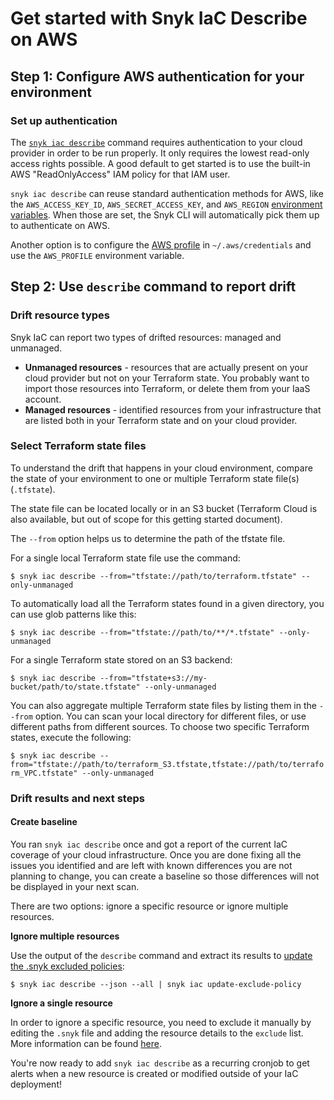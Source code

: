 # Get started with Snyk IaC Describe on AWS

## **Step 1: Configure AWS authentication for your environment**

### **Set up authentication**

The [`snyk iac describe`](../../../snyk-cli/commands/iac-describe.md) command requires authentication to your cloud provider in order to be run properly. It only requires the lowest read-only access rights possible. A good default to get started is to use the built-in AWS "ReadOnlyAccess" IAM policy for that IAM user.

`snyk iac describe` can reuse standard authentication methods for AWS, like the `AWS_ACCESS_KEY_ID`, `AWS_SECRET_ACCESS_KEY`, and `AWS_REGION` [environment variables](https://docs.aws.amazon.com/cli/latest/userguide/cli-configure-envvars.html#envvars-list). When those are set, the Snyk CLI will automatically pick them up to authenticate on AWS.

Another option is to configure the [AWS profile](https://docs.aws.amazon.com/cli/latest/userguide/cli-configure-profiles.html) in `~/.aws/credentials` and use the `AWS_PROFILE` environment variable.

## **Step 2: Use `describe` command to report drift**

### **Drift resource types**

Snyk IaC can report two types of drifted resources: managed and unmanaged.

* **Unmanaged resources** - resources that are actually present on your cloud provider but not on your Terraform state. You probably want to import those resources into Terraform, or delete them from your IaaS account.
* **Managed resources** - identified resources from your infrastructure that are listed both in your Terraform state and on your cloud provider.

### Select Terraform state files

To understand the drift that happens in your cloud environment, compare the state of your environment to one or multiple Terraform state file(s) (`.tfstate`).

The state file can be located locally or in an S3 bucket (Terraform Cloud is also available, but out of scope for this getting started document).

The `--from` option helps us to determine the path of the tfstate file.

For a single local Terraform state file use the command:

`$ snyk iac describe --from="tfstate://path/to/terraform.tfstate" --only-unmanaged`

To automatically load all the Terraform states found in a given directory, you can use glob patterns like this:

`$ snyk iac describe --from="tfstate://path/to/**/*.tfstate" --only-unmanaged`

For a single Terraform state stored on an S3 backend:

`$ snyk iac describe --from="tfstate+s3://my-bucket/path/to/state.tfstate" --only-unmanaged`

You can also aggregate multiple Terraform state files by listing them in the `--from` option. You can scan your local directory for different files, or use different paths from different sources. To choose two specific Terraform states, execute the following:

`$ snyk iac describe --from="tfstate://path/to/terraform_S3.tfstate,tfstate://path/to/terraform_VPC.tfstate" --only-unmanaged`

### Drift results and next steps

#### Create baseline

You ran `snyk iac describe` once and got a report of the current IaC coverage of your cloud infrastructure. Once you are done fixing all the issues you identified and are left with known differences you are not planning to change, you can create a baseline so those differences will not be displayed in your next scan.

There are two options: ignore a specific resource or ignore multiple resources.

**Ignore multiple resources**

Use the output of the `describe` command and extract its results to [update the .snyk excluded policies](../../../snyk-cli/commands/iac-update-exclude-policy.md):

`$ snyk iac describe --json --all | snyk iac update-exclude-policy`

**Ignore a single resource**

In order to ignore a specific resource, you need to exclude it manually by editing the `.snyk` file and adding the resource details to the `exclude` list. More information can be found [here](ignore-resources.md).

You're now ready to add `snyk iac describe` as a recurring cronjob to get alerts when a new resource is created or modified outside of your IaC deployment!

